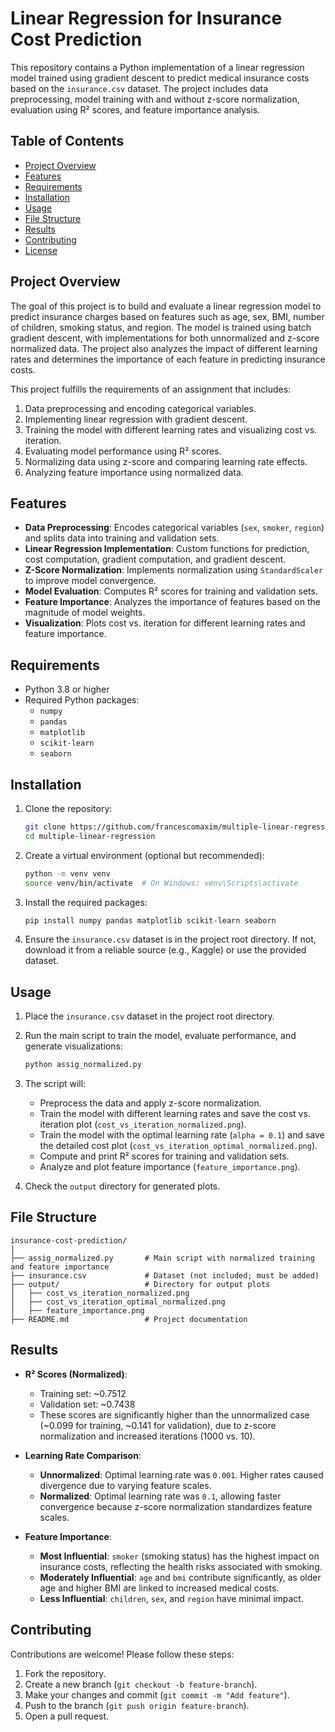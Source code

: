 # Linear Regression for Insurance Cost Prediction

This repository contains a Python implementation of a linear regression model trained using gradient descent to predict medical insurance costs based on the `insurance.csv` dataset. The project includes data preprocessing, model training with and without z-score normalization, evaluation using R² scores, and feature importance analysis.

## Table of Contents
- [Project Overview](#project-overview)
- [Features](#features)
- [Requirements](#requirements)
- [Installation](#installation)
- [Usage](#usage)
- [File Structure](#file-structure)
- [Results](#results)
- [Contributing](#contributing)
- [License](#license)

## Project Overview
The goal of this project is to build and evaluate a linear regression model to predict insurance charges based on features such as age, sex, BMI, number of children, smoking status, and region. The model is trained using batch gradient descent, with implementations for both unnormalized and z-score normalized data. The project also analyzes the impact of different learning rates and determines the importance of each feature in predicting insurance costs.

This project fulfills the requirements of an assignment that includes:
1. Data preprocessing and encoding categorical variables.
2. Implementing linear regression with gradient descent.
3. Training the model with different learning rates and visualizing cost vs. iteration.
4. Evaluating model performance using R² scores.
5. Normalizing data using z-score and comparing learning rate effects.
6. Analyzing feature importance using normalized data.

## Features
- **Data Preprocessing**: Encodes categorical variables (`sex`, `smoker`, `region`) and splits data into training and validation sets.
- **Linear Regression Implementation**: Custom functions for prediction, cost computation, gradient computation, and gradient descent.
- **Z-Score Normalization**: Implements normalization using `StandardScaler` to improve model convergence.
- **Model Evaluation**: Computes R² scores for training and validation sets.
- **Feature Importance**: Analyzes the importance of features based on the magnitude of model weights.
- **Visualization**: Plots cost vs. iteration for different learning rates and feature importance.

## Requirements
- Python 3.8 or higher
- Required Python packages:
  - `numpy`
  - `pandas`
  - `matplotlib`
  - `scikit-learn`
  - `seaborn`

## Installation
1. Clone the repository:
   ```bash
   git clone https://github.com/francescomaxim/multiple-linear-regression.git
   cd multiple-linear-regression
   ```

2. Create a virtual environment (optional but recommended):
   ```bash
   python -m venv venv
   source venv/bin/activate  # On Windows: venv\Scripts\activate
   ```

3. Install the required packages:
   ```bash
   pip install numpy pandas matplotlib scikit-learn seaborn
   ```

4. Ensure the `insurance.csv` dataset is in the project root directory. If not, download it from a reliable source (e.g., Kaggle) or use the provided dataset.

## Usage
1. Place the `insurance.csv` dataset in the project root directory.
2. Run the main script to train the model, evaluate performance, and generate visualizations:
   ```bash
   python assig_normalized.py
   ```
3. The script will:
   - Preprocess the data and apply z-score normalization.
   - Train the model with different learning rates and save the cost vs. iteration plot (`cost_vs_iteration_normalized.png`).
   - Train the model with the optimal learning rate (`alpha = 0.1`) and save the detailed cost plot (`cost_vs_iteration_optimal_normalized.png`).
   - Compute and print R² scores for training and validation sets.
   - Analyze and plot feature importance (`feature_importance.png`).

4. Check the `output` directory for generated plots.

## File Structure
```
insurance-cost-prediction/
│
├── assig_normalized.py       # Main script with normalized training and feature importance
├── insurance.csv             # Dataset (not included; must be added)
├── output/                   # Directory for output plots
│   ├── cost_vs_iteration_normalized.png
│   ├── cost_vs_iteration_optimal_normalized.png
│   ├── feature_importance.png
├── README.md                 # Project documentation
```

## Results
- **R² Scores (Normalized)**:
  - Training set: ~0.7512
  - Validation set: ~0.7438
  - These scores are significantly higher than the unnormalized case (~0.099 for training, ~0.141 for validation), due to z-score normalization and increased iterations (1000 vs. 10).

- **Learning Rate Comparison**:
  - **Unnormalized**: Optimal learning rate was `0.001`. Higher rates caused divergence due to varying feature scales.
  - **Normalized**: Optimal learning rate was `0.1`, allowing faster convergence because z-score normalization standardizes feature scales.

- **Feature Importance**:
  - **Most Influential**: `smoker` (smoking status) has the highest impact on insurance costs, reflecting the health risks associated with smoking.
  - **Moderately Influential**: `age` and `bmi` contribute significantly, as older age and higher BMI are linked to increased medical costs.
  - **Less Influential**: `children`, `sex`, and `region` have minimal impact.

## Contributing
Contributions are welcome! Please follow these steps:
1. Fork the repository.
2. Create a new branch (`git checkout -b feature-branch`).
3. Make your changes and commit (`git commit -m "Add feature"`).
4. Push to the branch (`git push origin feature-branch`).
5. Open a pull request.
